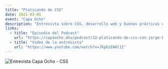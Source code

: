 ```yaml
---
title: "Platicando de CSS"
date: 2021-03-01
event: "Capa Ocho"
description: "Entrevista sobre CSS, desarrollo web y buenas prácticas en el podcast de Capa Ocho"
links:
  - title: "Episodio del Podcast"
    url: "https://capaocho.dev/podcast/22-platicando-de-css-con-jorge-baumann/"
  - title: "Video de la entrevista"
    url: "https://www.youtube.com/watch?v=JkpbiEA8l1I"
---
```


![Entrevista Capa Ocho - CSS](../../assets/talks/capa-ocho-css.png)
